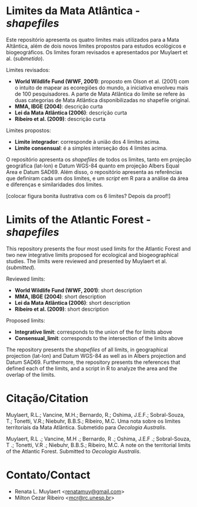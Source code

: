 # Limites da Mata Atlântica - _shapefiles_

Este repositório apresenta os quatro limites mais utilizados para a Mata Altântica, além de dois novos limites propostos para estudos ecológicos e biogeográficos. Os limites foram revisados e apresentados por Muylaert et al. (_submetido_).

Limites revisados:  
+ __World Wildlife Fund (WWF, 2001)__: proposto em Olson et al. (2001) com o intuito de mapear as ecoregiões do mundo, a iniciativa envolveu mais de 100 pesquisadores. A parte de Mata Atlântica do limite se refere às duas categorias de Mata Atlântica disponibilizadas no shapefile original.
+ __MMA, IBGE (2004)__: descrição curta
+ __Lei da Mata Atlântica (2006)__: descrição curta
+ __Ribeiro et al. (2009)__: descrição curta

Limites propostos:  
+ __Limite integrador__: corresponde à união dos 4 limites acima.
+ __Limite consensual__: é a simples interseção dos 4 limites acima.

O repositório apresenta os _shapefiles_ de todos os limites, tanto em projeção geográfica (lat-lon) e Datum WGS-84 quanto em projeção Albers Equal Area e Datum SAD69. Além disso, o repositório apresenta as referências que definiram cada um dos limites, e um _script_ em R para a análise da área e diferenças e similaridades dos limites.

[colocar figura bonita ilustrativa com os 6 limites? Depois da proof!]

# Limits of the Atlantic Forest - _shapefiles_

This repository presents the four most used limits for the Atlantic Forest and two new integrative limits proposed for ecological and biogeographical studies. The limits were reviewed and presented by Muylaert et al. (_submitted_).

Reviewed limits:  
+ __World Wildlife Fund (WWF, 2001)__: short description
+ __MMA, IBGE (2004)__: short description
+ __Lei da Mata Atlântica (2006)__: short description
+ __Ribeiro et al. (2009)__: short description

Proposed limits:  
+ __Integrative limit__: corresponds to the union of the for limits above
+ __Consensual_limit__: corresponds to the intersection of the limits above

The repository presents the _shapefiles_ of all limits, in geographical projection (lat-lon) and Datum WGS-84 as well as in Albers projection and Datum SAD69. Furthermore, the repository presents the references that defined each of the limits, and a script in R to analyze the area and the overlap of the limits.

# Citação/Citation

Muylaert, R.L.; Vancine, M.H.; Bernardo, R.; Oshima, J.E.F.; Sobral-Souza, T.; Tonetti, V.R.; Niebuhr, B.B.S.; Ribeiro, M.C. Uma nota sobre os limites territoriais da Mata Atlântica. Submetido para _Oecologia Australis_.

Muylaert, R.L .; Vancine, M.H .; Bernardo, R .; Oshima, J.E.F .; Sobral-Souza, T .; Tonetti, V.R .; Niebuhr, B.B.S.; Ribeiro, M.C. A note on the territorial limits of the Atlantic Forest. Submitted to _Oecologia Australis_.

# Contato/Contact

+ Renata L. Muylaert <<renatamuy@gmail.com>>  
+ Milton Cezar Ribeiro <<mcr@rc.unesp.br>>

